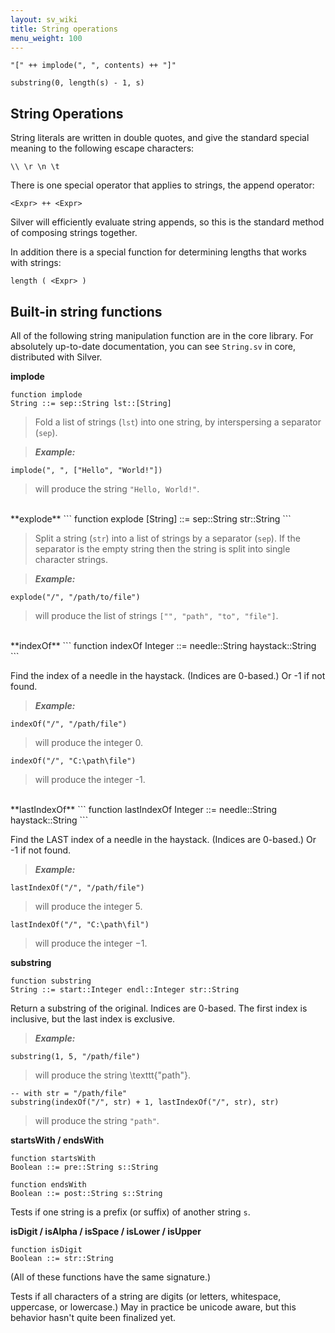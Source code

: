 ```yaml
---
layout: sv_wiki
title: String operations
menu_weight: 100
---
```



```
"[" ++ implode(", ", contents) ++ "]"

substring(0, length(s) - 1, s)
```

## String Operations

String literals are written in double quotes, and give the standard special meaning to the following escape characters:

```
\\ \r \n \t
```

There is one special operator that applies to strings, the append operator:

```
<Expr> ++ <Expr>
```

Silver will efficiently evaluate string appends, so this is the standard method of composing strings together.

In addition there is a special function for determining lengths
that works with strings:

```
length ( <Expr> )
```

## Built-in string functions

All of the following string manipulation function are in the core library. For absolutely up-to-date documentation, you can see `String.sv` in core, distributed with Silver.


**implode**
```
function implode
String ::= sep::String lst::[String]
```

> Fold a list of strings (`lst`) into one string, by interspersing a separator (`sep`).

> _**Example:**_
```
implode(", ", ["Hello", "World!"])
```

> will produce the string `"Hello, World!"`.

<br />
**explode**
```
function explode
[String] ::= sep::String str::String
```

> Split a string (`str`) into a list of strings by a separator (`sep`). If the separator is the empty string then the string is split into single character strings.

> _**Example:**_
```
explode("/", "/path/to/file")
```

> will produce the list of strings `["", "path", "to", "file"]`.

<br />
**indexOf**
```
function indexOf
Integer ::= needle::String haystack::String
```

Find the index of a needle in the haystack.  (Indices are 0-based.) Or -1 if not found.

> _**Example:**_
```
indexOf("/", "/path/file")
```

> will produce the integer 0.

```
indexOf("/", "C:\path\file")
```

> will produce the integer -1.

<br />
**lastIndexOf**
```
function lastIndexOf
Integer ::= needle::String haystack::String
```

Find the LAST index of a needle in the haystack.  (Indices are 0-based.) Or -1 if not found.

> _**Example:**_
```
lastIndexOf("/", "/path/file")
```

> will produce the integer $5$.

```
lastIndexOf("/", "C:\path\fil")
```

> will produce the integer $-1$.


**substring**
```
function substring
String ::= start::Integer endl::Integer str::String
```

Return a substring of the original.  Indices are 0-based.  The first index is inclusive, but the last index is exclusive.

> _**Example:**_
```
substring(1, 5, "/path/file")
```

> will produce the string \texttt{"path"}.

```
-- with str = "/path/file"
substring(indexOf("/", str) + 1, lastIndexOf("/", str), str)
```

> will produce the string `"path"`.


**startsWith / endsWith**
```
function startsWith
Boolean ::= pre::String s::String

function endsWith
Boolean ::= post::String s::String
```

Tests if one string is a prefix (or suffix) of another string `s`.

**isDigit / isAlpha / isSpace / isLower / isUpper**
```
function isDigit
Boolean ::= str::String
```

(All of these functions have the same signature.)

Tests if all characters of a string are digits
(or letters, whitespace, uppercase, or lowercase.)  May in practice be unicode
aware, but this behavior hasn't quite been finalized yet.
